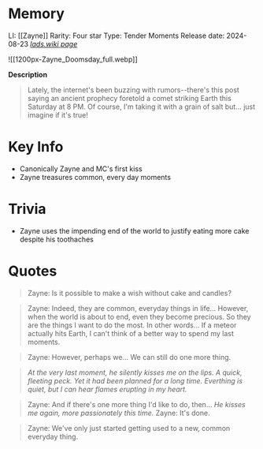 # Memory
LI: [[Zayne]]
Rarity: Four star
Type: Tender Moments
Release date: 2024-08-23
*[lads.wiki page](https://lads.wiki/wiki/Zayne:_Doomsday)*

![[1200px-Zayne_Doomsday_full.webp]]

**Description**
> Lately, the internet's been buzzing with rumors--there's this post saying an ancient prophecy foretold a comet striking Earth this Saturday at 8 PM. Of course, I'm taking it with a grain of salt but... just imagine if it's true!

# Key Info
* Canonically Zayne and MC's first kiss
* Zayne treasures common, every day moments

# Trivia
* Zayne uses the impending end of the world to justify eating more cake despite his toothaches
# Quotes
> Zayne: Is it possible to make a wish without cake and candles?

> Zayne: Indeed, they are common, everyday things in life... However, when the world is about to end, even they become precious. So they are the things I want to do the most. In other words... If a meteor actually hits Earth, I can't think of a better way to spend my last moments.

> Zayne: However, perhaps we... We can still do one more thing.

> *At the very last moment, he silently kisses me on the lips. A quick, fleeting peck. Yet it had been planned for a long time. Everthing is quiet, but I can hear flames erupting in my heart.*

> Zayne: And if there's one more thing I'd like to do, then...
> *He kisses me again, more passionately this time.*
> Zayne: It's done.

> Zayne: We've only just started getting used to a new, common everyday thing.